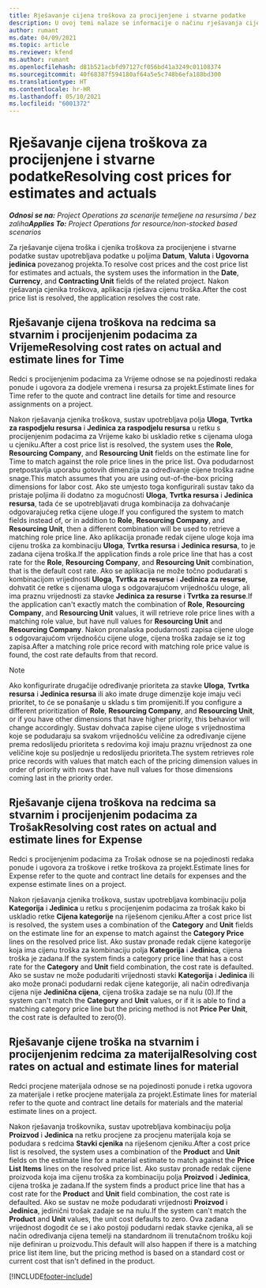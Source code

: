```yaml
---
title: Rješavanje cijena troškova za procijenjene i stvarne podatke
description: U ovoj temi nalaze se informacije o načinu rješavanja cijena troškova za procijenjene i stvarne podatke.
author: rumant
ms.date: 04/09/2021
ms.topic: article
ms.reviewer: kfend
ms.author: rumant
ms.openlocfilehash: d81b521acbfd97127cf056bd41a3249c01108374
ms.sourcegitcommit: 40f68387f594180af64a5e5c748b6efa188bd300
ms.translationtype: HT
ms.contentlocale: hr-HR
ms.lasthandoff: 05/10/2021
ms.locfileid: "6001372"
---
```

# <a name="resolving-cost-prices-for-estimates-and-actuals"></a><span data-ttu-id="c6326-103">Rješavanje cijena troškova za procijenjene i stvarne podatke</span><span class="sxs-lookup"><span data-stu-id="c6326-103">Resolving cost prices for estimates and actuals</span></span>

<span data-ttu-id="c6326-104">_**Odnosi se na:** Project Operations za scenarije temeljene na resursima / bez zaliha_</span><span class="sxs-lookup"><span data-stu-id="c6326-104">_**Applies To:** Project Operations for resource/non-stocked based scenarios_</span></span>

<span data-ttu-id="c6326-105">Za rješavanje cijena troška i cjenika troškova za procijenjene i stvarne podatke sustav upotrebljava podatke u poljima **Datum**, **Valuta** i **Ugovorna jedinica** povezanog projekta.</span><span class="sxs-lookup"><span data-stu-id="c6326-105">To resolve cost prices and the cost price list for estimates and actuals, the system uses the information in the **Date**, **Currency**, and **Contracting Unit** fields of the related project.</span></span> <span data-ttu-id="c6326-106">Nakon rješavanja cjenika troškova, aplikacija rješava cijenu troška.</span><span class="sxs-lookup"><span data-stu-id="c6326-106">After the cost price list is resolved, the application resolves the cost rate.</span></span>

## <a name="resolving-cost-rates-on-actual-and-estimate-lines-for-time"></a><span data-ttu-id="c6326-107">Rješavanje cijena troškova na redcima sa stvarnim i procijenjenim podacima za Vrijeme</span><span class="sxs-lookup"><span data-stu-id="c6326-107">Resolving cost rates on actual and estimate lines for Time</span></span>

<span data-ttu-id="c6326-108">Redci s procijenjenim podacima za Vrijeme odnose se na pojedinosti redaka ponude i ugovora za dodjele vremena i resursa za projekt.</span><span class="sxs-lookup"><span data-stu-id="c6326-108">Estimate lines for Time refer to the quote and contract line details for time and resource assignments on a project.</span></span>

<span data-ttu-id="c6326-109">Nakon rješavanja cjenika troškova, sustav upotrebljava polja **Uloga**, **Tvrtka za raspodjelu resursa** i **Jedinica za raspodjelu resursa** u retku s procijenjenim podacima za Vrijeme kako bi uskladio retke s cijenama uloga u cjeniku.</span><span class="sxs-lookup"><span data-stu-id="c6326-109">After a cost price list is resolved, the system uses the **Role**, **Resourcing Company**, and **Resourcing Unit** fields on the estimate line for Time to match against the role price lines in the price list.</span></span> <span data-ttu-id="c6326-110">Ova podudarnost pretpostavlja uporabu gotovih dimenzija za određivanje cijene troška radne snage.</span><span class="sxs-lookup"><span data-stu-id="c6326-110">This match assumes that you are using out-of-the-box pricing dimensions for labor cost.</span></span> <span data-ttu-id="c6326-111">Ako ste umjesto toga konfigurirali sustav tako da pristaje poljima ili dodatno za mogućnosti **Uloga**, **Tvrtka resursa** i **Jedinica resursa**, tada će se upotrebljavati druga kombinacija za dohvaćanje odgovarajućeg retka cijene uloge.</span><span class="sxs-lookup"><span data-stu-id="c6326-111">If you configured the system to match fields instead of, or in addition to **Role**, **Resourcing Company**, and **Resourcing Unit**, then a different combination will be used to retrieve a matching role price line.</span></span> <span data-ttu-id="c6326-112">Ako aplikacija pronađe redak cijene uloge koja ima cijenu troška za kombinaciju **Uloga**, **Tvrtka resursa** i **Jedinica resursa**, to je zadana cijena troška.</span><span class="sxs-lookup"><span data-stu-id="c6326-112">If the application finds a role price line that has a cost rate for the **Role**, **Resourcing Company**, and **Resourcing Unit** combination, that is the default cost rate.</span></span> <span data-ttu-id="c6326-113">Ako se aplikacija ne može točno podudarati s kombinacijom vrijednosti **Uloga**, **Tvrtka za resurse** i **Jedinica za resurse**, dohvatit će retke s cijenama uloga s odgovarajućom vrijednošću uloge, ali ima praznu vrijednosti za stavke **Jedinica za resurse** i **Tvrtka za resurse**.</span><span class="sxs-lookup"><span data-stu-id="c6326-113">If the application can't exactly match the combination of **Role**, **Resourcing Company**, and **Resourcing Unit** values, it will retrieve role price lines with a matching role value, but have null values for **Resourcing Unit** and **Resourcing Company**.</span></span> <span data-ttu-id="c6326-114">Nakon pronalaska podudarnosti zapisa cijene uloge s odgovarajućom vrijednošću cijene uloge, cijena troška zadaje se iz tog zapisa.</span><span class="sxs-lookup"><span data-stu-id="c6326-114">After a matching role price record with matching role price value is found, the cost rate defaults from that record.</span></span> 

> [!NOTE]
> <span data-ttu-id="c6326-115">Ako konfigurirate drugačije određivanje prioriteta za stavke **Uloga**, **Tvrtka resursa** i **Jedinica resursa** ili ako imate druge dimenzije koje imaju veći prioritet, to će se ponašanje u skladu s tim promijeniti.</span><span class="sxs-lookup"><span data-stu-id="c6326-115">If you configure a different prioritization of **Role**, **Resourcing Company**, and **Resourcing Unit**, or if you have other dimensions that have higher priority, this behavior will change accordingly.</span></span> <span data-ttu-id="c6326-116">Sustav dohvaća zapise cijene uloge s vrijednostima koje se podudaraju sa svakom vrijednošću veličine za određivanje cijene prema redoslijedu prioriteta s redovima koji imaju praznu vrijednost za one veličine koje su posljednje u redoslijedu prioriteta.</span><span class="sxs-lookup"><span data-stu-id="c6326-116">The system retrieves role price records with values that match each of the pricing dimension values in order of priority with rows that have null values for those dimensions coming last in the priority order.</span></span>

## <a name="resolving-cost-rates-on-actual-and-estimate-lines-for-expense"></a><span data-ttu-id="c6326-117">Rješavanje cijena troškova na redcima sa stvarnim i procijenjenim podacima za Trošak</span><span class="sxs-lookup"><span data-stu-id="c6326-117">Resolving cost rates on actual and estimate lines for Expense</span></span>

<span data-ttu-id="c6326-118">Redci s procijenjenim podacima za Trošak odnose se na pojedinosti redaka ponude i ugovora za troškove i retke troškova za projekt.</span><span class="sxs-lookup"><span data-stu-id="c6326-118">Estimate lines for Expense refer to the quote and contract line details for expenses and the expense estimate lines on a project.</span></span>

<span data-ttu-id="c6326-119">Nakon rješavanja cjenika troškova, sustav upotrebljava kombinaciju polja **Kategorija** i **Jedinica** u retku s procijenjenim podacima za trošak kako bi uskladio retke **Cijena kategorije** na riješenom cjeniku.</span><span class="sxs-lookup"><span data-stu-id="c6326-119">After a cost price list is resolved, the system uses a combination of the **Category** and **Unit** fields on the estimate line for an expense to match against the **Category Price** lines on the resolved price list.</span></span> <span data-ttu-id="c6326-120">Ako sustav pronađe redak cijene kategorije koja ima cijenu troška za kombinaciju polja **Kategorija** i **Jedinica**, cijena troška je zadana.</span><span class="sxs-lookup"><span data-stu-id="c6326-120">If the system finds a category price line that has a cost rate for the **Category** and **Unit** field combination, the cost rate is defaulted.</span></span> <span data-ttu-id="c6326-121">Ako se sustav ne može podudariti vrijednosti stavki **Kategorija** i **Jedinica** ili ako može pronaći podudarni redak cijene kategorije, ali način određivanja cijena nije **Jedinična cijena**, cijena troška zadaje se na nulu (0).</span><span class="sxs-lookup"><span data-stu-id="c6326-121">If the system can't match the **Category** and **Unit** values, or if it is able to find a matching category price line but the pricing method is not **Price Per Unit**, the cost rate is defaulted to zero(0).</span></span>

## <a name="resolving-cost-rates-on-actual-and-estimate-lines-for-material"></a><span data-ttu-id="c6326-122">Rješavanje cijene troška na stvarnim i procijenjenim redcima za materijal</span><span class="sxs-lookup"><span data-stu-id="c6326-122">Resolving cost rates on actual and estimate lines for material</span></span>

<span data-ttu-id="c6326-123">Redci procjene materijala odnose se na pojedinosti ponude i retka ugovora za materijale i retke procjene materijala za projekt.</span><span class="sxs-lookup"><span data-stu-id="c6326-123">Estimate lines for material refer to the quote and contract line details for materials and the material estimate lines on a project.</span></span>

<span data-ttu-id="c6326-124">Nakon rješavanja troškovnika, sustav upotrebljava kombinaciju polja **Proizvod** i **Jedinica** na retku procjene za procjenu materijala koja se podudara s redcima **Stavki cjenika** na riješenom cjeniku.</span><span class="sxs-lookup"><span data-stu-id="c6326-124">After a cost price list is resolved, the system uses a combination of the **Product** and **Unit** fields on the estimate line for a material estimate to match against the **Price List Items** lines on the resolved price list.</span></span> <span data-ttu-id="c6326-125">Ako sustav pronađe redak cijene proizvoda koja ima cijenu troška za kombinaciju polja **Proizvod** i **Jedinica**, cijena troška je zadana.</span><span class="sxs-lookup"><span data-stu-id="c6326-125">If the system finds a product price line that has a cost rate for the **Product** and **Unit** field combination, the cost rate is defaulted.</span></span> <span data-ttu-id="c6326-126">Ako se sustav ne može podudarati vrijednosti **Proizvod** i **Jedinica**, jedinični trošak zadaje se na nulu.</span><span class="sxs-lookup"><span data-stu-id="c6326-126">If the system can't match the **Product** and **Unit** values, the unit cost defaults to zero.</span></span> <span data-ttu-id="c6326-127">Ova zadana vrijednost dogodit će se i ako postoji podudarni redak stavke cjenika, ali se način određivanja cijena temelji na standardnom ili trenutačnom trošku koji nije definiran u proizvodu.</span><span class="sxs-lookup"><span data-stu-id="c6326-127">This default will also happen if there is a matching price list item line, but the pricing method is based on a standard cost or current cost that isn't defined in the product.</span></span>

[!INCLUDE[footer-include](../includes/footer-banner.md)]
